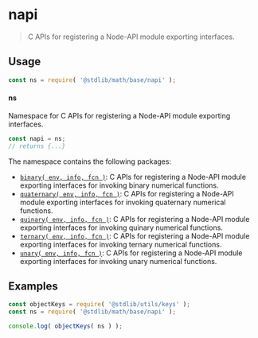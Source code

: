 <!--

@license Apache-2.0

Copyright (c) 2021 The Stdlib Authors.

Licensed under the Apache License, Version 2.0 (the "License");
you may not use this file except in compliance with the License.
You may obtain a copy of the License at

   http://www.apache.org/licenses/LICENSE-2.0

Unless required by applicable law or agreed to in writing, software
distributed under the License is distributed on an "AS IS" BASIS,
WITHOUT WARRANTIES OR CONDITIONS OF ANY KIND, either express or implied.
See the License for the specific language governing permissions and
limitations under the License.

-->

# napi

> C APIs for registering a Node-API module exporting interfaces.

<section class="usage">

## Usage

```javascript
const ns = require( '@stdlib/math/base/napi' );
```

#### ns

Namespace for C APIs for registering a Node-API module exporting interfaces.

```javascript
const napi = ns;
// returns {...}
```

The namespace contains the following packages:

<!-- <toc pattern="*"> -->

<div class="namespace-toc">

-   <span class="signature">[`binary( env, info, fcn )`][@stdlib/math/base/napi/binary]</span><span class="delimiter">: </span><span class="description">C APIs for registering a Node-API module exporting interfaces for invoking binary numerical functions.</span>
-   <span class="signature">[`quaternary( env, info, fcn )`][@stdlib/math/base/napi/quaternary]</span><span class="delimiter">: </span><span class="description">C APIs for registering a Node-API module exporting interfaces for invoking quaternary numerical functions.</span>
-   <span class="signature">[`quinary( env, info, fcn )`][@stdlib/math/base/napi/quinary]</span><span class="delimiter">: </span><span class="description">C APIs for registering a Node-API module exporting interfaces for invoking quinary numerical functions.</span>
-   <span class="signature">[`ternary( env, info, fcn )`][@stdlib/math/base/napi/ternary]</span><span class="delimiter">: </span><span class="description">C APIs for registering a Node-API module exporting interfaces for invoking ternary numerical functions.</span>
-   <span class="signature">[`unary( env, info, fcn )`][@stdlib/math/base/napi/unary]</span><span class="delimiter">: </span><span class="description">C APIs for registering a Node-API module exporting interfaces for invoking unary numerical functions.</span>

</div>

<!-- </toc> -->

</section>

<!-- /.usage -->

<section class="examples">

## Examples

<!-- TODO: better examples -->

<!-- eslint no-undef: "error" -->

```javascript
const objectKeys = require( '@stdlib/utils/keys' );
const ns = require( '@stdlib/math/base/napi' );

console.log( objectKeys( ns ) );
```

</section>

<!-- /.examples -->

<!-- Section for related `stdlib` packages. Do not manually edit this section, as it is automatically populated. -->

<section class="related">

</section>

<!-- /.related -->

<!-- Section for all links. Make sure to keep an empty line after the `section` element and another before the `/section` close. -->

<section class="links">

<!-- <toc-links> -->

[@stdlib/math/base/napi/binary]: https://github.com/stdlib-js/stdlib/tree/develop/lib/node_modules/%40stdlib/math/base/napi/binary

[@stdlib/math/base/napi/quaternary]: https://github.com/stdlib-js/stdlib/tree/develop/lib/node_modules/%40stdlib/math/base/napi/quaternary

[@stdlib/math/base/napi/quinary]: https://github.com/stdlib-js/stdlib/tree/develop/lib/node_modules/%40stdlib/math/base/napi/quinary

[@stdlib/math/base/napi/ternary]: https://github.com/stdlib-js/stdlib/tree/develop/lib/node_modules/%40stdlib/math/base/napi/ternary

[@stdlib/math/base/napi/unary]: https://github.com/stdlib-js/stdlib/tree/develop/lib/node_modules/%40stdlib/math/base/napi/unary

<!-- </toc-links> -->

</section>

<!-- /.links -->
